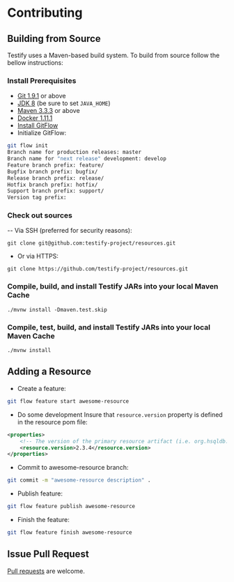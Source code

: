 # Contributing

## Building from Source
Testify uses a Maven-based build system. To build from source follow the bellow instructions:

### Install Prerequisites
- [Git 1.9.1](https://git-scm.com/downloads) or above
- [JDK 8](https://docs.oracle.com/javase/8/docs/technotes/guides/install/install_overview.html) (be sure to set `JAVA_HOME`)
- [Maven 3.3.3](https://maven.apache.org/download.cgi) or above
- [Docker 1.11.1](https://docs.docker.com/engine/installation)
- [Install GitFlow](http://danielkummer.github.io/git-flow-cheatsheet)
- Initialize GitFlow:
```bash
git flow init
Branch name for production releases: master
Branch name for "next release" development: develop
Feature branch prefix: feature/
Bugfix branch prefix: bugfix/
Release branch prefix: release/
Hotfix branch prefix: hotfix/
Support branch prefix: support/
Version tag prefix:
```

### Check out sources
-- Via SSH (preferred for security reasons):
```
git clone git@github.com:testify-project/resources.git
```
- Or via HTTPS:

```
git clone https://github.com/testify-project/resources.git
```

### Compile, build, and install Testify JARs into your local Maven Cache
```
./mvnw install -Dmaven.test.skip
```

### Compile, test, build, and install Testify JARs into your local Maven Cache
```
./mvnw install
```

## Adding a Resource
- Create a feature:
```bash
git flow feature start awesome-resource
```
- Do some development 
Insure that `resource.version` property is defined in the resource pom file:
```xml
<properties>
    <!-- The version of the primary resource artifact (i.e. org.hsqldb:hsqldb:2.3.4) -->
    <resource.version>2.3.4</resource.version>
</properties>
```
- Commit to awesome-resource branch:
```bash
git commit -m "awesome-resource description" .
```
- Publish feature:
```bash
git flow feature publish awesome-resource
```
- Finish the feature:
```bash
git flow feature finish awesome-resource
```

## Issue Pull Request
[Pull requests](https://github.com/testify-project/resources/pulls) are welcome.